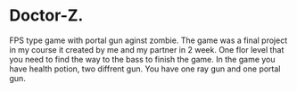 # Doctor-Z.
FPS type game with portal gun aginst zombie.
The game was a final project in my course it created by me and my partner in 2 week.
One flor level that you need to find the way to the bass to finish the game.
In the game you have health potion, two diffrent gun.
You have one ray gun and one portal gun.
